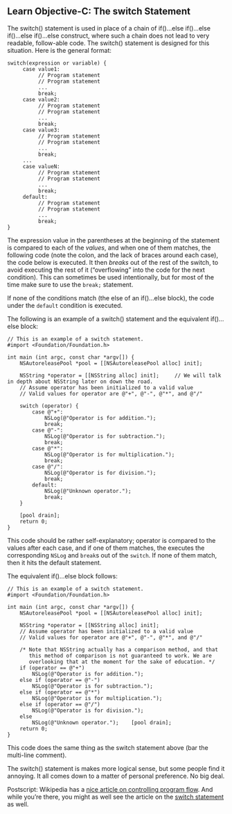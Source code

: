## Learn Objective-C: The switch Statement

The switch() statement is used in place of a chain of if()…else if()…else if()…else if()…else construct, where such a chain does not lead to very readable, follow-able code. The switch() statement is designed for this situation. Here is the general format:

```objc
switch(expression or variable) {
     case value1:
          // Program statement
          // Program statement
          ...
          break;
     case value2:
          // Program statement
          // Program statement
          ...
          break;
     case value3:
          // Program statement
          // Program statement
          ...
          break;
     ...
     case valueN:
          // Program statement
          // Program statement
          ...
          break;
     default:
          // Program statement
          // Program statement
          ...
          break;
}
```

The expression value in the parentheses at the beginning of the statement is compared to each of the *values*, and when one of them matches, the following code (note the colon, and the lack of braces around each case), the code below is executed. It then *breaks* out of the rest of the switch, to avoid executing the rest of it (“overflowing” into the code for the next condition). This can sometimes be used intentionally, but for most of the time make sure to use the `break;` statement.

If none of the conditions match (the else of an if()…else block), the code under the `default` condition is executed.

The following is an example of a switch() statement and the equivalent if()…else block:

```objc
// This is an example of a switch statement.
#import <Foundation/Foundation.h>

int main (int argc, const char *argv[]) {
    NSAutoreleasePool *pool = [[NSAutoreleasePool alloc] init];

    NSString *operator = [[NSString alloc] init];     // We will talk in depth about NSString later on down the road.
    // Assume operator has been initialized to a valid value
    // Valid values for operator are @"+", @"-", @"*", and @"/"

    switch (operator) {
        case @"+":
            NSLog(@"Operator is for addition.");
            break;
        case @"-":
            NSLog(@"Operator is for subtraction.");
            break;
        case @"*":
            NSLog(@"Operator is for multiplication.");
            break;
        case @"/":
            NSLog(@"Operator is for division.");
            break;
        default:
            NSLog(@"Unknown operator.");
            break;
    }

    [pool drain];
    return 0;
}
```

This code should be rather self-explanatory; operator is compared to the values after each case, and if one of them matches, the executes the corresponding `NSLog` and `break`s out of the `switch`. If none of them match, then it hits the default statement.

The equivalent if()…else block follows:

```objc
// This is an example of a switch statement.
#import <Foundation/Foundation.h>

int main (int argc, const char *argv[]) {
    NSAutoreleasePool *pool = [[NSAutoreleasePool alloc] init];

    NSString *operator = [[NSString alloc] init];
    // Assume operator has been initialized to a valid value
    // Valid values for operator are @"+", @"-", @"*", and @"/"

    /* Note that NSString actually has a comparison method, and that
       this method of comparison is not guaranteed to work. We are
       overlooking that at the moment for the sake of education. */
    if (operator == @"+")
        NSLog(@"Operator is for addition.");
    else if (operator == @"-")
        NSLog(@"Operator is for subtraction.");
    else if (operator == @"*")
        NSLog(@"Operator is for multiplication.");
    else if (operator == @"/")
        NSLog(@"Operator is for division.");
    else
        NSLog(@"Unknown operator.");    [pool drain];
    return 0;
}
```

This code does the same thing as the switch statement above (bar the multi-line comment).

The switch() statement is makes more logical sense, but some people find it annoying. It all comes down to a matter of personal preference. No big deal.

Postscript: Wikipedia has a [nice article on controlling program flow](https://wikipedia.org/wiki/Control_flow). And while you’re there, you might as well see the article on the [switch statement](https://wikipedia.org/wiki/Switch_statement) as well.
